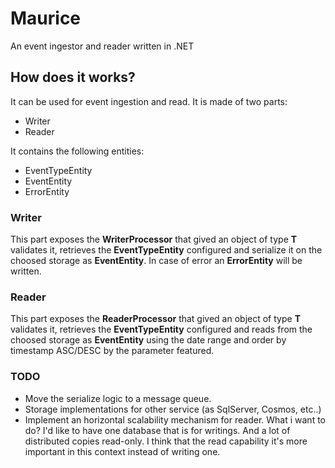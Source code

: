 # Maurice
An event ingestor and reader written in .NET

## How does it works?

It can be used for event ingestion and read. It is made of two parts:

- Writer
- Reader

It contains the following entities:

- EventTypeEntity
- EventEntity
- ErrorEntity
  
### Writer
This part exposes the **WriterProcessor** that gived an object of type **T** validates it, retrieves the **EventTypeEntity** configured and serialize it on the choosed storage as **EventEntity**.
In case of error an **ErrorEntity** will be written.

### Reader
This part exposes the **ReaderProcessor** that gived an object of type **T** validates it, retrieves the **EventTypeEntity** configured and reads from the choosed storage as **EventEntity** using the date range and order by timestamp ASC/DESC by the parameter featured.

### TODO

- Move the serialize logic to a message queue.
- Storage implementations for other service (as SqlServer, Cosmos, etc..)
- Implement an horizontal scalability mechanism for reader. What i want to do? I'd like to have one database that is for writings. And a lot of distributed copies read-only. I think that the read capability it's more important in this context instead of writing one.
